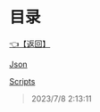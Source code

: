 # 目录  


[👈【返回】](..\--目录--躲猫猫笔记)  


[Json](.\Json\--目录--Json)  

[Scripts](.\Scripts\--目录--Scripts)  







> 2023/7/8 2:13:11
